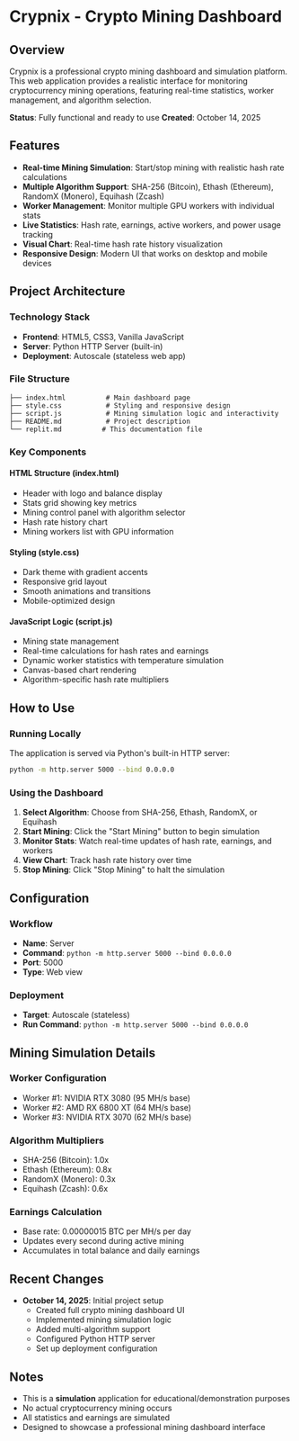 # Crypnix - Crypto Mining Dashboard

## Overview
Crypnix is a professional crypto mining dashboard and simulation platform. This web application provides a realistic interface for monitoring cryptocurrency mining operations, featuring real-time statistics, worker management, and algorithm selection.

**Status**: Fully functional and ready to use
**Created**: October 14, 2025

## Features
- **Real-time Mining Simulation**: Start/stop mining with realistic hash rate calculations
- **Multiple Algorithm Support**: SHA-256 (Bitcoin), Ethash (Ethereum), RandomX (Monero), Equihash (Zcash)
- **Worker Management**: Monitor multiple GPU workers with individual stats
- **Live Statistics**: Hash rate, earnings, active workers, and power usage tracking
- **Visual Chart**: Real-time hash rate history visualization
- **Responsive Design**: Modern UI that works on desktop and mobile devices

## Project Architecture

### Technology Stack
- **Frontend**: HTML5, CSS3, Vanilla JavaScript
- **Server**: Python HTTP Server (built-in)
- **Deployment**: Autoscale (stateless web app)

### File Structure
```
├── index.html          # Main dashboard page
├── style.css           # Styling and responsive design
├── script.js           # Mining simulation logic and interactivity
├── README.md           # Project description
└── replit.md          # This documentation file
```

### Key Components

#### HTML Structure (index.html)
- Header with logo and balance display
- Stats grid showing key metrics
- Mining control panel with algorithm selector
- Hash rate history chart
- Mining workers list with GPU information

#### Styling (style.css)
- Dark theme with gradient accents
- Responsive grid layout
- Smooth animations and transitions
- Mobile-optimized design

#### JavaScript Logic (script.js)
- Mining state management
- Real-time calculations for hash rates and earnings
- Dynamic worker statistics with temperature simulation
- Canvas-based chart rendering
- Algorithm-specific hash rate multipliers

## How to Use

### Running Locally
The application is served via Python's built-in HTTP server:
```bash
python -m http.server 5000 --bind 0.0.0.0
```

### Using the Dashboard
1. **Select Algorithm**: Choose from SHA-256, Ethash, RandomX, or Equihash
2. **Start Mining**: Click the "Start Mining" button to begin simulation
3. **Monitor Stats**: Watch real-time updates of hash rate, earnings, and workers
4. **View Chart**: Track hash rate history over time
5. **Stop Mining**: Click "Stop Mining" to halt the simulation

## Configuration

### Workflow
- **Name**: Server
- **Command**: `python -m http.server 5000 --bind 0.0.0.0`
- **Port**: 5000
- **Type**: Web view

### Deployment
- **Target**: Autoscale (stateless)
- **Run Command**: `python -m http.server 5000 --bind 0.0.0.0`

## Mining Simulation Details

### Worker Configuration
- Worker #1: NVIDIA RTX 3080 (95 MH/s base)
- Worker #2: AMD RX 6800 XT (64 MH/s base)
- Worker #3: NVIDIA RTX 3070 (62 MH/s base)

### Algorithm Multipliers
- SHA-256 (Bitcoin): 1.0x
- Ethash (Ethereum): 0.8x
- RandomX (Monero): 0.3x
- Equihash (Zcash): 0.6x

### Earnings Calculation
- Base rate: 0.00000015 BTC per MH/s per day
- Updates every second during active mining
- Accumulates in total balance and daily earnings

## Recent Changes
- **October 14, 2025**: Initial project setup
  - Created full crypto mining dashboard UI
  - Implemented mining simulation logic
  - Added multi-algorithm support
  - Configured Python HTTP server
  - Set up deployment configuration

## Notes
- This is a **simulation** application for educational/demonstration purposes
- No actual cryptocurrency mining occurs
- All statistics and earnings are simulated
- Designed to showcase a professional mining dashboard interface
